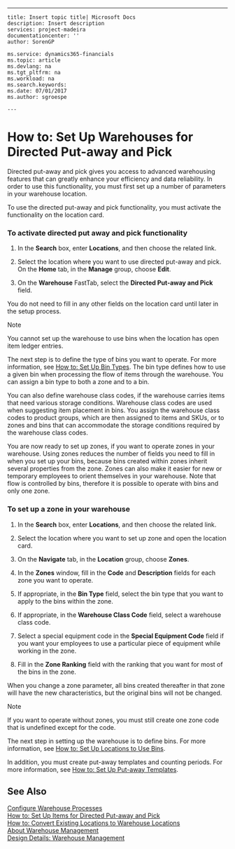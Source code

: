 ---
    title: Insert topic title| Microsoft Docs
    description: Insert description
    services: project-madeira
    documentationcenter: ''
    author: SorenGP

    ms.service: dynamics365-financials
    ms.topic: article
    ms.devlang: na
    ms.tgt_pltfrm: na
    ms.workload: na
    ms.search.keywords:
    ms.date: 07/01/2017
    ms.author: sgroespe

    ---
# How to: Set Up Warehouses for Directed Put-away and Pick
Directed put-away and pick gives you access to advanced warehousing features that can greatly enhance your efficiency and data reliability. In order to use this functionality, you must first set up a number of parameters in your warehouse location.  
  
 To use the directed put-away and pick functionality, you must activate the functionality on the location card.  
  
### To activate directed put away and pick functionality  
  
1.  In the **Search** box, enter **Locations**, and then choose the related link.  
  
2.  Select the location where you want to use directed put-away and pick. On the **Home** tab, in the **Manage** group, choose **Edit**.  
  
3.  On the **Warehouse** FastTab, select the **Directed Put-away and Pick** field.  
  
 You do not need to fill in any other fields on the location card until later in the setup process.  
  
> [!NOTE]  
>  You cannot set up the warehouse to use bins when the location has open item ledger entries.  
  
 The next step is to define the type of bins you want to operate. For more information, see [How to: Set Up Bin Types](../how-to-set-up-bin-types.md). The bin type defines how to use a given bin when processing the flow of items through the warehouse. You can assign a bin type to both a zone and to a bin.  
  
 You can also define warehouse class codes, if the warehouse carries items that need various storage conditions. Warehouse class codes are used when suggesting item placement in bins. You assign the warehouse class codes to product groups, which are then assigned to items and SKUs, or to zones and bins that can accommodate the storage conditions required by the warehouse class codes.  
  
 You are now ready to set up zones, if you want to operate zones in your warehouse. Using zones reduces the number of fields you need to fill in when you set up your bins, because bins created within zones inherit several properties from the zone. Zones can also make it easier for new or temporary employees to orient themselves in your warehouse. Note that flow is controlled by bins, therefore it is possible to operate with bins and only one zone.  
  
### To set up a zone in your warehouse  
  
1.  In the **Search** box, enter **Locations**, and then choose the related link.  
  
2.  Select the location where you want to set up zone and open the location card.  
  
3.  On the **Navigate** tab, in the **Location** group, choose **Zones**.  
  
4.  In the **Zones** window, fill in the **Code** and **Description** fields for each zone you want to operate.  
  
5.  If appropriate, in the **Bin Type** field, select the bin type that you want to apply to the bins within the zone.  
  
6.  If appropriate, in the **Warehouse Class Code** field, select a warehouse class code.  
  
7.  Select a special equipment code in the **Special Equipment Code** field if you want your employees to use a particular piece of equipment while working in the zone.  
  
8.  Fill in the **Zone Ranking** field with the ranking that you want for most of the bins in the zone.  
  
 When you change a zone parameter, all bins created thereafter in that zone will have the new characteristics, but the original bins will not be changed.  
  
> [!NOTE]  
>  If you want to operate without zones, you must still create one zone code that is undefined except for the code.  
  
 The next step in setting up the warehouse is to define bins. For more information, see [How to: Set Up Locations to Use Bins](../how-to-set-up-locations-to-use-bins.md).  
  
 In addition, you must create put-away templates and counting periods. For more information, see [How to: Set Up Put-away Templates](../how-to-set-up-physical-inventory-counting-periods.md).  
  
## See Also  
 [Configure Warehouse Processes](../configure-warehouse-processes.md)   
 [How to: Set Up Items for Directed Put-away and Pick](../how-to-set-up-items-for-directed-put-away-and-pick.md)   
 [How to: Convert Existing Locations to Warehouse Locations](../how-to-convert-existing-locations-to-warehouse-locations.md)   
 [About Warehouse Management](../about-warehouse-management.md)   
 [Design Details: Warehouse Management](../design-details-warehouse-management.md)